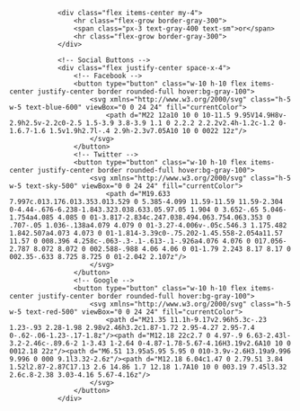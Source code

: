  <!-- Divider -->
                <div class="flex items-center my-4">
                    <hr class="flex-grow border-gray-300">
                    <span class="px-3 text-gray-400 text-sm">or</span>
                    <hr class="flex-grow border-gray-300">
                </div>

                <!-- Social Buttons -->
                <div class="flex justify-center space-x-4">
                    <!-- Facebook -->
                    <button type="button" class="w-10 h-10 flex items-center justify-center border rounded-full hover:bg-gray-100">
                        <svg xmlns="http://www.w3.org/2000/svg" class="h-5 w-5 text-blue-600" viewBox="0 0 24 24" fill="currentColor">
                            <path d="M22 12a10 10 0 10-11.5 9.95V14.9H8v-2.9h2.5v-2.2c0-2.5 1.5-3.9 3.8-3.9 1.1 0 2.2.2 2.2.2v2.4h-1.2c-1.2 0-1.6.7-1.6 1.5v1.9h2.7l-.4 2.9h-2.3v7.05A10 10 0 0022 12z"/>
                        </svg>
                    </button>
                    <!-- Twitter -->
                    <button type="button" class="w-10 h-10 flex items-center justify-center border rounded-full hover:bg-gray-100">
                        <svg xmlns="http://www.w3.org/2000/svg" class="h-5 w-5 text-sky-500" viewBox="0 0 24 24" fill="currentColor">
                            <path d="M19.633 7.997c.013.176.013.353.013.529 0 5.385-4.099 11.59-11.59 11.59-2.304 0-4.44-.676-6.238-1.843.323.038.633.05.97.05 1.904 0 3.652-.65 5.046-1.754a4.085 4.085 0 01-3.817-2.834c.247.038.494.063.754.063.353 0 .707-.05 1.036-.138a4.079 4.079 0 01-3.27-4.006v-.05c.546.3 1.175.482 1.842.507a4.073 4.073 0 01-1.814-3.39c0-.75.202-1.45.558-2.054a11.57 11.57 0 008.396 4.258c-.063-.3-.1-.613-.1-.926a4.076 4.076 0 017.056-2.787 8.072 8.072 0 002.588-.988 4.06 4.06 0 01-1.79 2.243 8.17 8.17 0 002.35-.633 8.725 8.725 0 01-2.042 2.107z"/>
                        </svg>
                    </button>
                    <!-- Google -->
                    <button type="button" class="w-10 h-10 flex items-center justify-center border rounded-full hover:bg-gray-100">
                        <svg xmlns="http://www.w3.org/2000/svg" class="h-5 w-5 text-red-500" viewBox="0 0 24 24" fill="currentColor">
                            <path d="M21.35 11.1h-9.17v2.96h5.3c-.23 1.23-.93 2.28-1.98 2.98v2.46h3.2c1.87-1.72 2.95-4.27 2.95-7.4 0-.62-.06-1.23-.17-1.8z"/><path d="M12.18 22c2.7 0 4.97-.9 6.63-2.43l-3.2-2.46c-.89.6-2 1-3.43 1-2.64 0-4.87-1.78-5.67-4.16H3.19v2.6A10 10 0 0012.18 22z"/><path d="M6.51 13.95a5.95 5.95 0 010-3.9v-2.6H3.19a9.996 9.996 0 000 9.1l3.32-2.6z"/><path d="M12.18 6.04c1.47 0 2.79.51 3.84 1.52l2.87-2.87C17.13 2.6 14.86 1.7 12.18 1.7A10 10 0 003.19 7.45l3.32 2.6c.8-2.38 3.03-4.16 5.67-4.16z"/>
                        </svg>
                    </button>
                </div>
